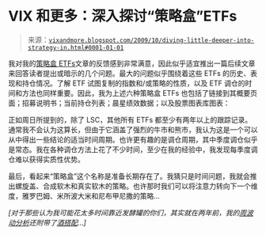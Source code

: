 <!--yml

分类：未分类

date: 2024-05-18 17:25:47

-->

# VIX 和更多：深入探讨“策略盒”ETFs

> 来源：[`vixandmore.blogspot.com/2009/10/diving-little-deeper-into-strategy-in.html#0001-01-01`](http://vixandmore.blogspot.com/2009/10/diving-little-deeper-into-strategy-in.html#0001-01-01)

我对我的[策略盒 ETFs](http://vixandmore.blogspot.com/search/label/Strategy-in-a-Box%20ETFs)文章的反馈感到非常满意，因此似乎适宜推出一篇后续文章来回答读者提出或暗示的几个问题。最大的问题似乎围绕着这些 ETFs 的历史、表现和持仓情况。了解 ETF 试图复制的指数和/或策略的性质，以及 ETF 调仓的时间和方法也同样重要。因此，我为上述六种策略盒 ETFs 也包括了链接到其概要页面；招募说明书；当前持仓列表；晨星绩效数据；以及股票图表库图表：

正如周日所提到的，除了 LSC，其他所有 ETFs 都至少有两年以上的跟踪记录。通常我不会认为这算长，但由于它涵盖了强烈的牛市和熊市，我认为这是一个可以从中得出一些结论的适当时间周期。也许更有趣的是调仓周期，其中季度调仓似乎是常态。我在各种调仓方法上花了不少时间，至少在我的经验中，我发现每季度调仓难以获得实质性优势。

最后，看起来“策略盒”这个名称是准备长期存在了。我猜只是时间问题，我就会推出螺旋盖、合成软木和真实软木的策略。也许那时我们可以将注意力转向下一个维度，雅罗巴姆、米所波大米和尼布甲尼撒的策略…

*[对于那些认为我可能花太多时间靠近发酵罐的你们，其实就在两年前，我的[周波动分析](http://vixandmore.blogspot.com/2007/02/new-feature-1-vix-weekly-score.html)还附带了[酒搭配](http://vixandmore.blogspot.com/search/label/wine%20pairing)…]*
